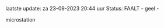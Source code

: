 laatste update: 
za 23-09-2023 20:44   uur 
Status: FAALT - geel - 
<div class="service Y">microstation</div>